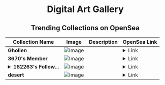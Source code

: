 <div align="center">

# Digital Art Gallery

## Trending Collections on OpenSea

| Collection Name                       | Image                                                                                     | Description                       | OpenSea Link                                                                                          |
|---------------------------------------|-------------------------------------------------------------------------------------------|-----------------------------------|--------------------------------------------------------------------------------------------------------|
| **Gholien** | ![Image](https://i.seadn.io/s/raw/files/b408cd4d3a941ed024adb9973f0365a7.png?w=500&auto=format?w=200&auto=format) |  | <details><summary>Link</summary>[Gholien](https://opensea.io/collection/gholien)</details> |
| **3670's Member** | ![Image](https://i.seadn.io/s/raw/files/34916265a4cbe104c8cbceba492b3f99.png?w=500&auto=format?w=200&auto=format) |  | <details><summary>Link</summary>[3670's Member](https://opensea.io/collection/3670-s-member)</details> |
| **<details><summary>162263's Follow...</summary>162263's Follower</details>** | ![Image](https://i.seadn.io/s/raw/files/19f9f090920392cc3650cbdf4361755b.png?w=500&auto=format?w=200&auto=format) |  | <details><summary>Link</summary>[162263's Follower](https://opensea.io/collection/162263-s-follower)</details> |
| **desert** | ![Image](https://i.seadn.io/s/raw/files/a956426a22b34c7207bc9c9f79668b78.png?w=500&auto=format?w=200&auto=format) |  | <details><summary>Link</summary>[desert](https://opensea.io/collection/desert-165)</details> |

</div>